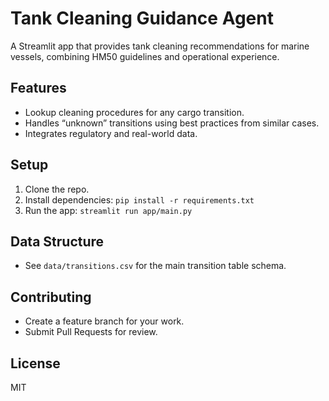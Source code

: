 
# Tank Cleaning Guidance Agent

A Streamlit app that provides tank cleaning recommendations for marine vessels, combining HM50 guidelines and operational experience.

## Features
- Lookup cleaning procedures for any cargo transition.
- Handles “unknown” transitions using best practices from similar cases.
- Integrates regulatory and real-world data.

## Setup
1. Clone the repo.
2. Install dependencies: `pip install -r requirements.txt`
3. Run the app: `streamlit run app/main.py`

## Data Structure
- See `data/transitions.csv` for the main transition table schema.

## Contributing
- Create a feature branch for your work.
- Submit Pull Requests for review.

## License
MIT
